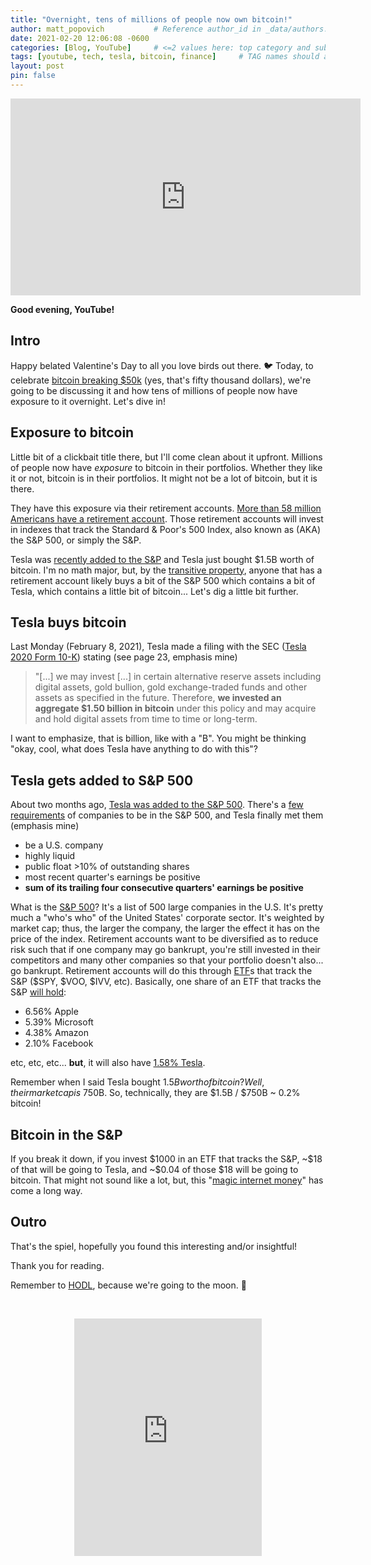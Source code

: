 ```yaml
---
title: "Overnight, tens of millions of people now own bitcoin!"
author: matt_popovich           # Reference author_id in _data/authors.yml
date: 2021-02-20 12:06:08 -0600
categories: [Blog, YouTube]     # <=2 values here: top category and sub category
tags: [youtube, tech, tesla, bitcoin, finance]     # TAG names should always be lowercase
layout: post
pin: false
---
```


<div style="text-align:center">
<iframe width="560" height="315"
src="https://www.youtube.com/embed/bCK13hlw0yw"
frameborder="0"
allow="accelerometer; autoplay; clipboard-write; encrypted-media; gyroscope; picture-in-picture"
allowfullscreen></iframe>
</div>

**Good evening, YouTube!**

## Intro
Happy belated Valentine's Day to all you love birds out there. 🐦 Today, to celebrate [bitcoin breaking $50k](https://twitter.com/MattPopovich/status/1361942388533436418) (yes, that's fifty thousand dollars), we're going to be discussing it and how tens of millions of people now have exposure to it overnight. Let's dive in!

## Exposure to bitcoin
Little bit of a clickbait title there, but I'll come clean about it upfront. Millions of people now have *exposure* to bitcoin in their portfolios. Whether they like it or not, bitcoin is in their portfolios. It might not be a lot of bitcoin, but it is there.

They have this exposure via their retirement accounts. [More than 58 million Americans have a retirement account](https://www.ici.org/faqs/faq/401k/faqs_401k). Those retirement accounts will invest in indexes that track the Standard & Poor's 500 Index, also known as (AKA) the S&P 500, or simply the S&P.

Tesla was [recently added to the S&P](https://www.wsj.com/graphics/tesla-stock-joins-the-sp500/) and Tesla just bought $1.5B worth of bitcoin. I'm no math major, but, by the [transitive property](https://brilliant.org/wiki/transitive-property/), anyone that has a retirement account likely buys a bit of the S&P 500 which contains a bit of Tesla, which contains a little bit of bitcoin... Let's dig a little bit further.

## Tesla buys bitcoin
Last Monday (February 8, 2021), Tesla made a filing with the SEC ([Tesla 2020 Form 10-K](https://www.sec.gov/ix?doc=/Archives/edgar/data/1318605/000156459021004599/tsla-10k_20201231.htm)) stating (see page 23, emphasis mine)
> "[...] we may invest [...] in certain alternative reserve assets including digital assets, gold bullion, gold exchange-traded funds and other assets as specified in the future. Therefore, **we invested an aggregate $1.50 billion in bitcoin** under this policy and may acquire and hold digital assets from time to time or long-term.

I want to emphasize, that is billion, like with a "B". You might be thinking "okay, cool, what does Tesla have anything to do with this"?

## Tesla gets added to S&P 500
About two months ago, [Tesla was added to the S&P 500](https://www.wsj.com/graphics/tesla-stock-joins-the-sp500/). There's a [few requirements](https://www.spglobal.com/spdji/en//documents/additional-material/sp-500-brochure.pdf) of companies to be in the S&P 500, and Tesla finally met them (emphasis mine)
- be a U.S. company
- highly liquid
- public float >10% of outstanding shares
- most recent quarter's earnings be positive
- **sum of its trailing four consecutive quarters' earnings be positive**

What is the [S&P 500](https://en.wikipedia.org/wiki/S&P_500)? It's a list of 500 large companies in the U.S. It's pretty much a "who's who" of the United States' corporate sector. It's weighted by market cap; thus, the larger the company, the larger the effect it has on the price of the index. Retirement accounts want to be diversified as to reduce risk such that if one company may go bankrupt, you're still invested in their competitors and many other companies so that your portfolio doesn't also... go bankrupt. Retirement accounts will do this through [ETF](https://www.investopedia.com/terms/e/etf.asp)s that track the S&P ($SPY, $VOO, $IVV, etc). Basically, one share of an ETF that tracks the S&P [will hold](https://www.investopedia.com/articles/investing/122215/spy-spdr-sp-500-trust-etf.asp):
- 6.56% Apple
- 5.39% Microsoft
- 4.38% Amazon
- 2.10% Facebook

etc, etc, etc... **but**, it will also have <ins>1.58% Tesla</ins>.

Remember when I said Tesla bought $1.5B worth of bitcoin? Well, their market cap is ~$750B. So, technically, they are $1.5B / $750B ~ 0.2% bitcoin!

## Bitcoin in the S&P
If you break it down, if you invest $1000 in an ETF that tracks the S&P, ~$18 of that will be going to Tesla, and ~$0.04 of those $18 will be going to bitcoin. That might not sound like a lot, but, this "[magic internet money](https://medium.com/@paulbars/magic-internet-money-how-a-reddit-ad-made-bitcoin-hit-1000-and-inspired-south-parks-art-b414ec7a5598)" has come a long way.

## Outro
That's the spiel, hopefully you found this interesting and/or insightful!

Thank you for reading.

Remember to [HODL](https://www.investopedia.com/terms/h/hodl.asp), because we're going to the moon. 🚀

&nbsp;

<div style="text-align:center">
<iframe
src="https://open.spotify.com/embed/track/29gVTYMqXVV47mrY4qkm4b"
width="300" height="380" frameborder="0"
allowtransparency="true"
allow="encrypted-media">
</iframe>
</div>
